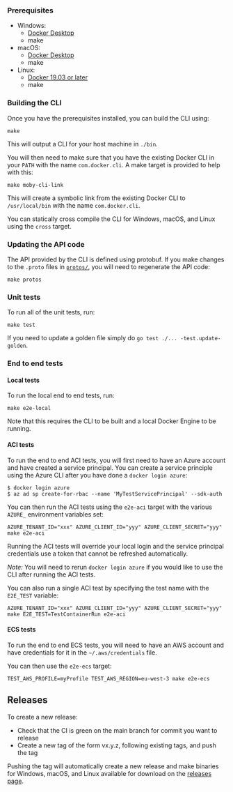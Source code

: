
### Prerequisites

* Windows:
  * [Docker Desktop](https://hub.docker.com/editions/community/docker-ce-desktop-windows)
  * make
* macOS:
  * [Docker Desktop](https://hub.docker.com/editions/community/docker-ce-desktop-mac)
  * make
* Linux:
  * [Docker 19.03 or later](https://docs.docker.com/engine/install/)
  * make

### Building the CLI

Once you have the prerequisites installed, you can build the CLI using:

```console
make
```

This will output a CLI for your host machine in `./bin`.

You will then need to make sure that you have the existing Docker CLI in your
`PATH` with the name `com.docker.cli`. A make target is provided to help with
this:

```console
make moby-cli-link
```

This will create a symbolic link from the existing Docker CLI to
`/usr/local/bin` with the name `com.docker.cli`.

You can statically cross compile the CLI for Windows, macOS, and Linux using the
`cross` target.

### Updating the API code

The API provided by the CLI is defined using protobuf. If you make changes to
the `.proto` files in [`protos/`](./protos), you will need to regenerate the API
code:

```console
make protos
```

### Unit tests

To run all of the unit tests, run:

```console
make test
```

If you need to update a golden file simply do `go test ./... -test.update-golden`.

### End to end tests

#### Local tests

To run the local end to end tests, run:

```console
make e2e-local
```

Note that this requires the CLI to be built and a local Docker Engine to be
running.

#### ACI tests

To run the end to end ACI tests, you will first need to have an Azure account
and have created a service principal. You can create a service principle using
the Azure CLI after you have done a `docker login azure`:

```console
$ docker login azure
$ az ad sp create-for-rbac --name 'MyTestServicePrincipal' --sdk-auth
```

You can then run the ACI tests using the `e2e-aci` target with the various
`AZURE_` environment variables set:

```console
AZURE_TENANT_ID="xxx" AZURE_CLIENT_ID="yyy" AZURE_CLIENT_SECRET="yyy" make e2e-aci
```

Running the ACI tests will override your local login and the service principal
credentials use a token that cannot be refreshed automatically.

*Note:* You will need to rerun `docker login azure` if you would like to use the
CLI after running the ACI tests.

You can also run a single ACI test by specifying the test name with the
`E2E_TEST` variable:
```console
AZURE_TENANT_ID="xxx" AZURE_CLIENT_ID="yyy" AZURE_CLIENT_SECRET="yyy" make E2E_TEST=TestContainerRun e2e-aci
```

#### ECS tests

To run the end to end ECS tests, you will need to have an AWS account and have
credentials for it in the `~/.aws/credentials` file.

You can then use the `e2e-ecs` target:

```console
TEST_AWS_PROFILE=myProfile TEST_AWS_REGION=eu-west-3 make e2e-ecs
```

## Releases

To create a new release:
* Check that the CI is green on the main branch for commit you want to release
* Create a new tag of the form vx.y.z, following existing tags, and push the tag

Pushing the tag will automatically create a new release and make binaries for
Windows, macOS, and Linux available for download on the
[releases page](https://github.com/docker/compose-cli/releases).
